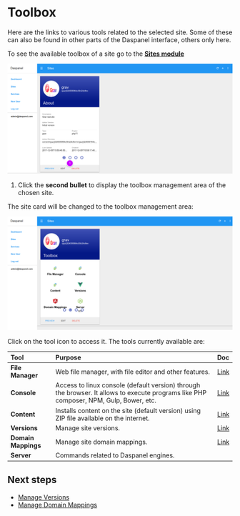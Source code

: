 # Toolbox

Here are the links to various tools related to the selected site. Some of these 
can also be found in other parts of the Daspanel interface, others only here.

To see the available toolbox of a site go to the <b><a href="http://admin.daspanel.site/sites/" target="_blank">Sites module</a></b>

[![Daspanel site](img/site-control.png)](img/site-control.png)

1. Click the **second bullet** to display the toolbox management area of the chosen site.

The site card will be changed to the toolbox management area:

[![Daspanel site toolbox tab](img/site-toolbox-area.png)](img/site-toolbox-area.png)

Click on the tool icon to access it. The tools currently available are:

| Tool    | Purpose | Doc
| :------- | :------ | :------
| **File Manager** | Web file manager, with file editor and other features. | [Link](/help/services/filemanager)
| **Console** | Access to linux console (default version) through the browser. It allows to execute programs like PHP composer, NPM, Gulp, Bower, etc. | [Link](/help/sites/console)
| **Content** | Installs content on the site (default version) using ZIP file available on the internet. | [Link](/help/sites/add/#install-content)
| **Versions** | Manage site versions. | [Link](/help/sites/versions/overview)
| **Domain Mappings** | Manage site domain mappings. | [Link](/help/sites/domain_mapping/overview)
| **Server** | Commands related to Daspanel engines. |

## Next steps

* [Manage Versions](/help/sites/versions/overview)
* [Manage Domain Mappings](/help/sites/domain_mapping/overview)

